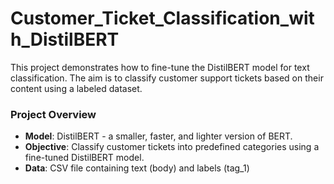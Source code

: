 # Customer_Ticket_Classification_with_DistilBERT
This project demonstrates how to fine-tune the DistilBERT model for text classification. The aim is to classify customer support tickets based on their content using a labeled dataset.

### Project Overview

* **Model**: DistilBERT - a smaller, faster, and lighter version of BERT. 
* **Objective**: Classify customer tickets into predefined categories using a fine-tuned DistilBERT model.
* **Data**: CSV file containing text (body) and labels (tag_1)
